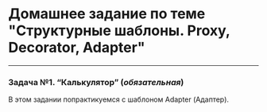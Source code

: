 # Домашнее задание по теме "Структурные шаблоны. Proxy, Decorator, Adapter"
***
### Задача №1. “Калькулятор” (*обязательная*)
В этом задании попрактикуемся с шаблоном Adapter (Адаптер).
